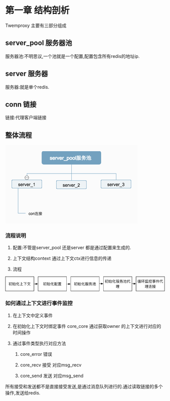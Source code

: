 # 第一章 结构剖析

Twemproxy 主要有三部分组成

## server_pool 服务器池

服务器池:不明思议,一个池就是一个配置,配置包含所有redis的地址ip.

## server 服务器

服务器:就是单个redis.

## conn 链接

链接:代理客户端链接

## 整体流程

![Image5](./../static/image/server_pool服务池.png "整体流程")

### 流程说明

1. 配置:不管是server_pool 还是server 都是通过配置来生成的.

2. 上下文结构context 通过上下文ctx进行信息的传递

3. 流程

![Image5](./../static/image/twemproxy_flow.png "整体流程")

### 如何通过上下文进行事件监控

1. 在上下文中定义事件

2. 在初始化上下文时绑定事件 core_core 通过获取owner 的上下文进行对应的时间操作

3. 通过事件类型执行对应方法

    1. core_error 错误

    2. core_recv  接受  对应msg_recv

    3. core_send  发送  对应msg_send

所有接受和发送都不是直接接受发送,是通过消息队列进行的.通过读取链接的多个操作,发送给redis.